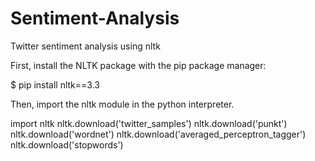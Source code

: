 # Sentiment-Analysis
Twitter sentiment analysis using nltk

First, install the NLTK package with the pip package manager:

$ pip install nltk==3.3



Then, import the nltk module in the python interpreter.

import nltk
nltk.download('twitter_samples')
nltk.download('punkt')
nltk.download('wordnet')
nltk.download('averaged_perceptron_tagger')
nltk.download('stopwords')
